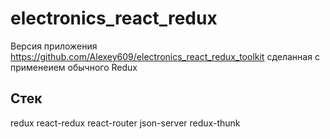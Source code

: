 # electronics_react_redux

Версия приложения https://github.com/Alexey609/electronics_react_redux_toolkit сделанная с применеием обычного Redux

## Стек
redux
react-redux
react-router
json-server
redux-thunk